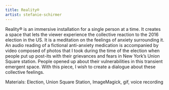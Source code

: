```yaml
---
title: Reality®
artist: stefanie-schirmer
---
```

Reality® is an immersive installation for a single person at a time. It creates a space that lets the viewer experience the collective reaction to the 2016 election in the US. It is a meditation on the feelings of anxiety surrounding it. An audio reading of a fictional anti-anxiety medication is accompanied by video composed of photos that I took during the time of the election when people put up post-its with their grievances and fears in New York’s Union Square station. People opened up about their vulnerabilities in this transient emergent space. With this piece, I wish to create a dialogue about these collective feelings.

Materials: Election, Union Square Station, ImageMagick, gif, voice recording